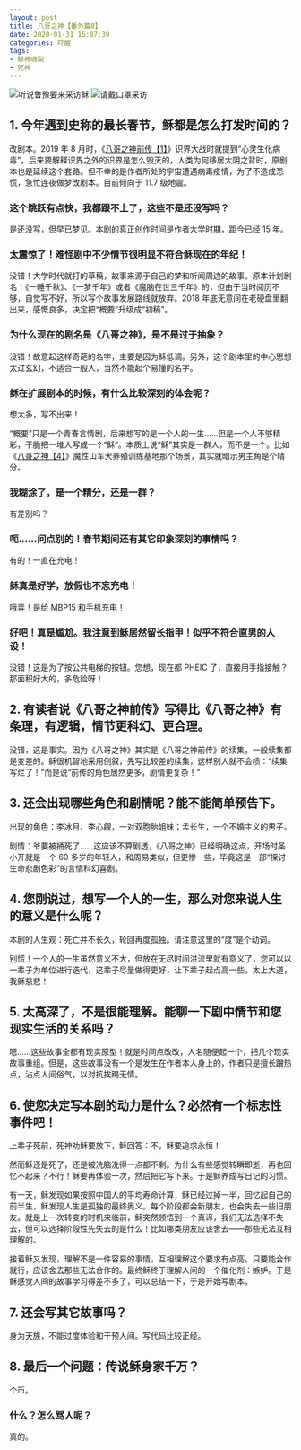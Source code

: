 ```yaml
---
layout: post
title: 八哥之神【番外篇8】
date: 2020-01-31 15:07:39
categories: 吓醒
tags:
- 鲸神魂裂
- 死神
---
```

![听说鲁豫要来采访稣](/images/20190207-luyu.jpg)
![请戴口罩采访](/images/20200131-gauze-mask.png)

## 1. 今年遇到史称的最长春节，稣都是怎么打发时间的？

改剧本。2019 年 8 月时，《[八哥之神前传【1】](/2019/08/05/god-of-debug-prequel-1/)》识界大战时就提到“心灵生化病毒”，后来要解释识界之外的识界是怎么毁灭的，人类为何移居太阴之背时，原剧本也是延续这个套路。但不幸的是作者所处的宇宙遭遇病毒疫情，为了不造成恐慌，急忙连夜做梦改剧本。目前倾向于 11.7 级地震。

### 这个跳跃有点快，我都跟不上了，这些不是还没写吗？

是还没写，但早已梦见。本剧的真正创作时间是作者大学时期，距今已经 15 年。

### 太震惊了！难怪剧中不少情节很明显不符合稣现在的年纪！

没错！大学时代就打的草稿，故事来源于自己的梦和听闻周边的故事。原本计划剧名：《一睡千秋》、《一梦千年》或者《魔脑在世三千年》的，但由于当时阅历不够，自觉写不好，所以写个故事发展路线就放弃。2018 年底无意间在老硬盘里翻出来，感慨良多，决定把“概要”升级成“初稿”。

### 为什么现在的剧名是《八哥之神》，是不是过于抽象？

没错！故意起这样奇葩的名字，主要是因为稣低调。另外，这个剧本里的中心思想太过玄幻，不适合一般人，当然不能起个易懂的名字。

### 稣在扩展剧本的时候，有什么比较深刻的体会呢？

想太多，写不出来！

“概要”只是一个青春言情剧，后来想写的是一个人的一生……但是一个人不够精彩，干脆把一堆人写成一个“稣”。本质上说“稣”其实是一群人，而不是一个。比如《[八哥之神【4】](/2019/01/30/god-of-debug-4/)》魔性山军犬养殖训练基地那个场景，其实就暗示男主角是个精分。

### 我糊涂了，是一个精分，还是一群？

有差别吗？

### 呃……问点别的！春节期间还有其它印象深刻的事情吗？

有的！一直在充电！

### 稣真是好学，放假也不忘充电！

哦弄！是给 MBP15 和手机充电！

### 好吧！真是尴尬。我注意到稣居然留长指甲！似乎不符合直男的人设！

没错！这是为了按公共电梯的按钮。您想，现在都 PHEIC 了，直接用手指接触？那面积好大的，多危险呀！

## 2. 有读者说《八哥之神前传》写得比《八哥之神》有条理，有逻辑，情节更科幻、更合理。

没错，这是事实。因为《八哥之神》其实是《八哥之神前传》的续集，一般续集都是变差的。稣很机智地采用倒叙，先写比较差的续集，这样别人就不会喷：“续集写烂了！”而是说“前传的角色居然更多，剧情更复杂！”

## 3. 还会出现哪些角色和剧情呢？能不能简单预告下。

出现的角色：李冰月、李心觎，一对双胞胎姐妹；孟长生，一个不婚主义的男子。

剧情：爷要被捅死了……这应该不算剧透，《八哥之神》已经明确这点，开场时圣小开就是一个 60 多岁的年轻人，和周易类似，但更惨一些，毕竟这是一部“探讨生命悲剧色彩”的言情科幻喜剧。

## 4. 您刚说过，想写一个人的一生，那么对您来说人生的意义是什么呢？

本剧的人生观：死亡并不长久，轮回再度孤独。请注意这里的“度”是个动词。

别慌！一个人的一生虽然意义不大，但放在无尽时间洪流里就有意义了，您可以以一辈子为单位进行迭代，这辈子尽量做得更好，让下辈子起点高一些。太上大道，我稣慈悲！

## 5. 太高深了，不是很能理解。能聊一下剧中情节和您现实生活的关系吗？

嗯……这些故事全都有现实原型！就是时间点改改，人名随便起一个，把几个现实故事重组。但是，这些故事没有一个是发生在作者本人身上的，作者只是擅长蹭热点，沾点人间俗气，以对抗挨踢无情。

## 6. 使您决定写本剧的动力是什么？必然有一个标志性事件吧！

上辈子死前，死神劝稣要放下，稣回答：不，稣要追求永恒！

然而稣还是死了，还是被洗脑洗得一点都不剩。为什么有些感觉转瞬即逝，再也回忆不起来？不行！稣要再体验一次，然后把它写下来。于是稣养成写日记的习惯。

有一天，稣发现如果按照中国人的平均寿命计算，稣已经过掉一半，回忆起自己的前半生，稣发现人生是孤独的最终奥义。每个阶段都会新朋友，也会失去一些旧朋友。就是上一次转变的时机来临前，稣突然领悟到一个真谛，我们无法选择不失去，但可以选择阶段性先失去的是什么！比如哪类朋友应该舍去——那些无法互相理解的。

接着稣又发现，理解不是一件容易的事情，互相理解这个要求有点高。只要能合作就行，应该舍去那些无法合作的。最终稣终于理解人间的一个催化剂：嫉妒。于是稣感觉人间的故事学习得差不多了，可以总结一下，于是开始写剧本。

## 7. 还会写其它故事吗？

身为天族，不能过度体验和干预人间。写代码比较正经。

## 8. 最后一个问题：传说稣身家千万？

个币。

### 什么？怎么骂人呢？

真的。
